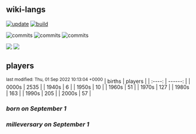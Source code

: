 ## wiki-langs
[![update](https://github.com/dreamerminsk/wiki-langs/actions/workflows/update-tables.yml/badge.svg)](https://github.com/dreamerminsk/wiki-langs/actions/workflows/update-tables.yml)
[![build](https://github.com/dreamerminsk/wiki-langs/actions/workflows/build.yml/badge.svg)](https://github.com/dreamerminsk/wiki-langs/actions/workflows/build.yml)

![commits](https://img.shields.io/github/commit-activity/y/dreamerminsk/wiki-langs)
![commits](https://img.shields.io/github/commit-activity/m/dreamerminsk/wiki-langs)
![commits](https://img.shields.io/github/commit-activity/w/dreamerminsk/wiki-langs)

![](https://img.shields.io/github/languages/code-size/dreamerminsk/wiki-langs)
![](https://img.shields.io/github/repo-size/dreamerminsk/wiki-langs)

## players
<sup>last modified: Thu, 01 Sep 2022 10:13:04 +0000</sup>
| births | players |
| :----: | ------: |
| 0000s | 2535 |
| 1940s | 6 |
| 1950s | 10 |
| 1960s | 51 |
| 1970s | 127 |
| 1980s | 163 |
| 1990s | 205 |
| 2000s | 57 |

### ***born on September  1***


### ***milleversary on September  1***



